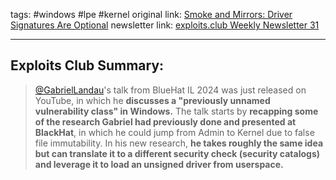 tags: #windows #lpe #kernel
original link: [Smoke and Mirrors: Driver Signatures Are Optional](https://www.youtube.com/@microsoftrndIsrael?ref=blog.exploits.club)
newsletter link: [exploits.club Weekly Newsletter 31](https://blog.exploits.club/exploits-club-weekly-newsletter-31/)

---
## Exploits Club Summary:
> [@GabrielLandau](https://x.com/GabrielLandau?ref=blog.exploits.club)'s talk from BlueHat IL 2024 was just released on YouTube, in which he **discusses a "previously unnamed vulnerability class" in Windows.** The talk starts by **recapping some of the research Gabriel had previously done and presented at BlackHat**, in which he could jump from Admin to Kernel due to false file immutability. In his new research, **he takes roughly the same idea but can translate it to a different security check (security catalogs) and leverage it to load an unsigned driver from userspace.** 